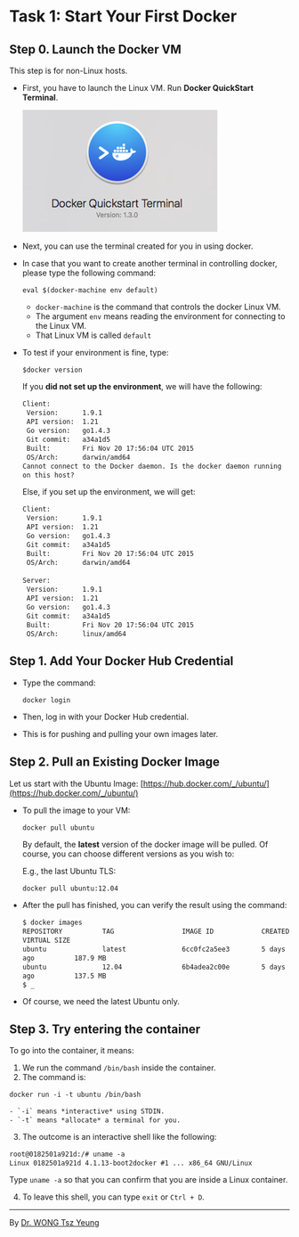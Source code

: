 # Task 1: Start Your First Docker

## Step 0. Launch the Docker VM

This step is for non-Linux hosts.

- First, you have to launch the Linux VM. Run **Docker QuickStart Terminal**.

  ![Docker Launch](images/docker-launch.png)

- Next, you can use the terminal created for you in using docker.

- In case that you want to create another terminal in controlling docker, please type the following command:

  ```
  eval $(docker-machine env default)
  ```

  - `docker-machine` is the command that controls the docker Linux VM.
  - The argument `env` means reading the environment for connecting to the Linux VM.
  - That Linux VM is called `default`

- To test if your environment is fine, type:

  ```
  $docker version
  ```

  If you **did not set up the environment**, we will have the following:
  ```
  Client:
   Version:      1.9.1
   API version:  1.21
   Go version:   go1.4.3
   Git commit:   a34a1d5
   Built:        Fri Nov 20 17:56:04 UTC 2015
   OS/Arch:      darwin/amd64
  Cannot connect to the Docker daemon. Is the docker daemon running on this host?    
  ```

  Else, if you set up the environment, we will get:
  ```
  Client:
   Version:      1.9.1
   API version:  1.21
   Go version:   go1.4.3
   Git commit:   a34a1d5
   Built:        Fri Nov 20 17:56:04 UTC 2015
   OS/Arch:      darwin/amd64

  Server:
   Version:      1.9.1
   API version:  1.21
   Go version:   go1.4.3
   Git commit:   a34a1d5
   Built:        Fri Nov 20 17:56:04 UTC 2015
   OS/Arch:      linux/amd64
  ```

## Step 1. Add Your Docker Hub Credential

- Type the command:
  ```
  docker login
  ```
- Then, log in with your Docker Hub credential.

- This is for pushing and pulling your own images later.


## Step 2. Pull an Existing Docker Image

Let us start with the Ubuntu Image: [https://hub.docker.com/_/ubuntu/](https://hub.docker.com/_/ubuntu/)

- To pull the image to your VM:
  ```
  docker pull ubuntu
  ```
  By default, the **latest** version of the docker image will be pulled. Of course, you can choose different versions as you wish to:

  E.g., the last Ubuntu TLS:
  ```
  docker pull ubuntu:12.04
  ```

- After the pull has finished, you can verify the result using the command:
  ```
  $ docker images
  REPOSITORY          TAG                 IMAGE ID            CREATED             VIRTUAL SIZE
  ubuntu              latest              6cc0fc2a5ee3        5 days ago          187.9 MB
  ubuntu              12.04               6b4adea2c00e        5 days ago          137.5 MB
  $ _
  ```

- Of course, we need the latest Ubuntu only.

## Step 3. Try entering the container

To go into the container, it means:

1. We run the command `/bin/bash` inside the container.
2. The command is:
  ```
  docker run -i -t ubuntu /bin/bash
  ```
    - `-i` means *interactive* using STDIN.
    - `-t` means *allocate* a terminal for you.

3. The outcome is an interactive shell like the following:
  ```
  root@0182501a921d:/# uname -a
  Linux 0182501a921d 4.1.13-boot2docker #1 ... x86_64 GNU/Linux
  ```
  Type `uname -a` so that you can confirm that you are inside a Linux container.

4. To leave this shell, you can type `exit` or `Ctrl + D`.

---
By [Dr. WONG Tsz Yeung](http://www.cse.cuhk.edu.hk/~tywong)
